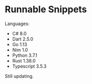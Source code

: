 # Runnable Snippets



Languages:

* C# 8.0
* Dart 2.5.0
* Go 1.13
* Nim 1.0
* Python 3.7.1
* Rust 1.38.0
* Typescript 3.5.3


Still updating.